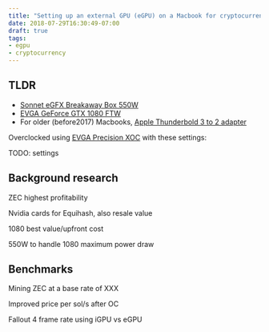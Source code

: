 ```yaml
---
title: "Setting up an external GPU (eGPU) on a Macbook for cryptocurrency mining and gaming"
date: 2018-07-29T16:30:49-07:00
draft: true
tags:
- egpu
- cryptocurrency
---
```


## TLDR

 * [Sonnet eGFX Breakaway Box 550W](https://amzn.to/2Lum7zj)
 * [EVGA GeForce GTX 1080 FTW](https://amzn.to/2mSBGCf)
 * For older (before2017) Macbooks, [Apple Thunderbold 3 to 2 adapter](https://amzn.to/2mPykj4)

Overclocked using [EVGA Precision XOC](https://www.evga.com/precisionxoc/) with these settings:

TODO: settings

## Background research

ZEC highest profitability

Nvidia cards for Equihash, also resale value

1080 best value/upfront cost

550W to handle 1080 maximum power draw

## Benchmarks

Mining ZEC at a base rate of XXX

Improved price per sol/s after OC

Fallout 4 frame rate using iGPU vs eGPU
